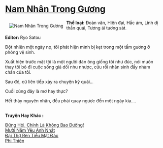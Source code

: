 <a href="https://utruyen.com/nam-nhan-trong-guong/25030/" title="Nam Nhân Trong Gương"><h1>Nam Nhân Trong Gương</h1></a><div style="display:table"><img align="right" style="float: left; padding: 10px;" src="https://utruyen.com/images/story/200x260/nam-nhan-trong-guong.jpg" alt="Nam Nhân Trong Gương"><b>Thể loại:</b> Đoản văn, Hiện đại, Hắc ám, Linh dị thần quái, Tương ái tương sát.<p></p><b>Editor: </b>Ryo Satou<p></p>Đột nhiên một ngày nọ, tôi phát hiện mình bị kẹt trong một tấm gương ở phòng vệ sinh.<p></p>Xuất hiện trước mặt tôi là một người đàn ông giống tôi như đúc, nói muôn thay tôi bỏ đi cuộc sống giả dối nhu nhược, cứu rỗi nhân sinh đầy nhàm chán của tôi.<p></p>Sau đó, cứ liên tiếp xảy ra chuyện kỳ quái...<p></p>Cuối cùng đây là mơ hay thực?<p></p>Hết thảy nguyên nhân, đều phải quay ngược đến một ngày kia….</div><p><br><b>Truyện Hay Khác :</b></p><a href="https://utruyen.com/dung-hoi-chinh-la-khong-bao-duong/25029/" alt="Đừng Hỏi, Chính Là Không Bao Dưỡng!">Đừng Hỏi, Chính Là Không Bao Dưỡng!</a><br/><a href="https://github.com/quanluxury/truyenhot/tree/master/truyenhay/15060/" alt="Mười Năm Yêu Anh Nhất">Mười Năm Yêu Anh Nhất</a><br/><a href="https://github.com/quanluxury/truyenhot/tree/master/truyenhay/19192/" alt="Đại Thợ Rèn Tiểu Mật Đào">Đại Thợ Rèn Tiểu Mật Đào</a><br/><a href="https://truyenhot2020.wordpress.com/2019/12/11/phi-thien/" alt="Phi Thiên">Phi Thiên</a><br/>